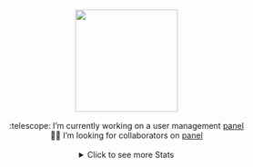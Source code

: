 <h3 align="center">

   <a href="https://discord.com/users/854024514781315082/"><img src="https://lanyard.cnrad.dev/api/854024514781315082?bg=0d1117" height="180" width="auto"></a>
     <br> 
</h3>
<div align="center">
    :telescope: I’m currently working on a user management <a href="https://github.com/anditv21/panel/">panel</a>
<br>
   👯‍♂️ I’m looking for collaborators on <a href="https://github.com/anditv21/panel/">panel</a>
<br>
   <br>
</div>
<details align="center">
   <summary>Click to see more Stats</summary>

   <br>
    <img src="https://readme.anditv.dev/api/top-langs/?username=anditv21&langs_count=8&layout=compact&text_color=daf7dc&bg_color=151515&var=22" height="180" width="auto">
   <a href="https://github.com/anditv21/"><img src="https://github-stats-alpha.vercel.app/api?username=anditv21&cc=0d1117&tc=fff&ic=fff&bc=0d1117" height="180" width="auto"></a>
   <!--
   <img src="https://readme.anditv.dev/api?username=anditv21&show_icons=true&include_all_commits=true&count_private=true&bg_color=151515&var=25" height="180" width="auto">
   <a href="https://github.com/anditv21?tab=repositories"><img src="http://github-profile-summary-cards.vercel.app/api/cards/profile-details?username=anditv21&theme=github_dark"/></a>
   -->
</details>
</p>
